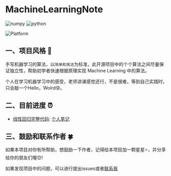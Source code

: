 # MachineLearningNote
![numpy](https://img.shields.io/badge/numpy-1.16.3-informational?style=flat&logo=<LOGO_NAME>&logoColor=white&color=2bbc8a)
![python](https://img.shields.io/badge/python->=3.6-informational?style=flat&logo=<LOGO_NAME>&logoColor=white&color=0FD90F)

![Platform](https://img.shields.io/badge/platform-windows%20|%20linux%20|%20macos-green.svg)

## 一、项目风格 :watermelon:

手写机器学习的算法，以`简单和简洁`为标准，此开源项目中的个个算法之间尽量保证独立性，帮助初学者快速根据原理实现 Machine Learning 中的算法。

个人在学习机器学习中的感受，老师讲课感觉还行，不是很难，等到自己实践时，只会敲一个Hello，Wolrd:cold_sweat:。

## 二、目前进度 :alarm_clock:
- [线性回归完整代码](https://github.com/crush598/MachineLearningNote/tree/main/LinearRegression): [个人笔记](https://coder-liuu.github.io/2021/03/ml-linearregression/)

## 三、鼓励和联系作者 :four_leaf_clover:

如果本项目对你有所帮助，想鼓励一下作者，记得给本项目加一颗星星:star:，并分享给你的朋友们喔:blush:!

如果发现项目中的问题，可以进行提出issues或者[联系我](https://crush598.github.io/Hush-notes/)
